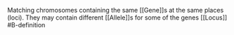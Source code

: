 Matching chromosomes containing the same [[Gene]]s at the same places (loci). They may contain different [[Allele]]s for some of the genes
[[Locus]]
#B-definition 